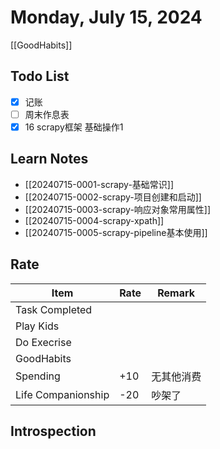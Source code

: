 # Monday, July 15, 2024

[[GoodHabits]]

## Todo List

- [x] 记账
- [ ] 周末作息表
- [x] 16 scrapy框架 基础操作1

## Learn Notes

- [[20240715-0001-scrapy-基础常识]]
- [[20240715-0002-scrapy-项目创建和启动]]
- [[20240715-0003-scrapy-响应对象常用属性]]
- [[20240715-0004-scrapy-xpath]]
- [[20240715-0005-scrapy-pipeline基本使用]]

## Rate

| Item               | Rate | Remark     |
| ------------------ | ---- | ---------- |
| Task Completed     |      |            |
| Play Kids          |      |            |
| Do Execrise        |      |            |
| GoodHabits         |      |            |
| Spending           | +10  | 无其他消费 |
| Life Companionship | -20  | 吵架了     |

## Introspection
